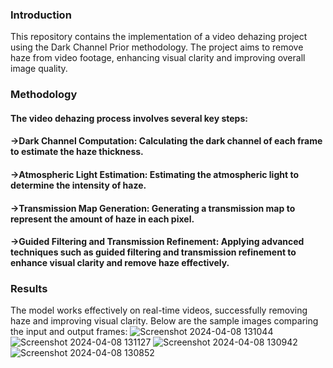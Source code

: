 ### Introduction
This repository contains the implementation of a video dehazing project using the Dark Channel Prior methodology. The project aims to remove haze from video footage, enhancing visual clarity and improving overall image quality.

### Methodology
#### The video dehazing process involves several key steps:
#### ->Dark Channel Computation: Calculating the dark channel of each frame to estimate the haze thickness.
#### ->Atmospheric Light Estimation: Estimating the atmospheric light to determine the intensity of haze.
#### ->Transmission Map Generation: Generating a transmission map to represent the amount of haze in each pixel.
#### ->Guided Filtering and Transmission Refinement: Applying advanced techniques such as guided filtering and transmission refinement to enhance visual clarity and remove haze effectively.

### Results
The model works effectively on real-time videos, successfully removing haze and improving visual clarity. Below are the sample images comparing the input and output frames:
![Screenshot 2024-04-08 131044](https://github.com/LoheshM/Dark-Channel-Video-Dehazing-/assets/116341584/87166864-5eaf-403c-8003-4046128fabfe)
![Screenshot 2024-04-08 131127](https://github.com/LoheshM/Dark-Channel-Video-Dehazing-/assets/116341584/92ff75a8-e03a-4399-9658-af31d3cb6f16)
![Screenshot 2024-04-08 130942](https://github.com/LoheshM/Dark-Channel-Video-Dehazing-/assets/116341584/b70be5a6-0a5e-4d0b-8ada-d0900a6abc41)
![Screenshot 2024-04-08 130852](https://github.com/LoheshM/Dark-Channel-Video-Dehazing-/assets/116341584/cd74e8b0-0314-432c-a45e-eacab7464ea6)



